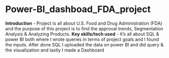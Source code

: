 # Power-BI_dashboad_FDA_project
**Introduction** - Project is all about U.S. Food and Drug Administration (FDA) and the purpose of this project is to find the approval trends, Segmentation Analysis & Analyzing Products.
**Key skills/tech used** - It’s all about SQL & power BI both where I wrote queries in terms of project goals and I found the inputs. After done SQL I uploaded the data on power BI and did query & the visualization and lastly I made a Dashboard
